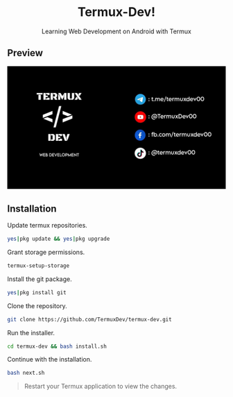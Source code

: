 <h1 align="center">Termux-Dev!</h1>
<p align="center">Learning Web Development on Android with Termux</p>
<h2>Preview</h2>
<p align="center">
<img src="https://github.com/TermuxDev/TermuxDev/blob/main/img/cover.jpg">
</p>
<h2>Installation</h2>
Update termux repositories.

```bash
yes|pkg update && yes|pkg upgrade
```

Grant storage permissions.
```bash
termux-setup-storage
```

Install the git package.
```bash
yes|pkg install git
```

Clone the repository.
```bash
git clone https://github.com/TermuxDev/termux-dev.git
```

Run the installer.
```bash
cd termux-dev && bash install.sh
```

Continue with the installation.
```bash
bash next.sh
```

> Restart your Termux application to view the changes.
